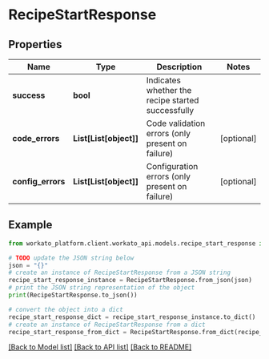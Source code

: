 # RecipeStartResponse


## Properties

Name | Type | Description | Notes
------------ | ------------- | ------------- | -------------
**success** | **bool** | Indicates whether the recipe started successfully | 
**code_errors** | **List[List[object]]** | Code validation errors (only present on failure) | [optional] 
**config_errors** | **List[List[object]]** | Configuration errors (only present on failure) | [optional] 

## Example

```python
from workato_platform.client.workato_api.models.recipe_start_response import RecipeStartResponse

# TODO update the JSON string below
json = "{}"
# create an instance of RecipeStartResponse from a JSON string
recipe_start_response_instance = RecipeStartResponse.from_json(json)
# print the JSON string representation of the object
print(RecipeStartResponse.to_json())

# convert the object into a dict
recipe_start_response_dict = recipe_start_response_instance.to_dict()
# create an instance of RecipeStartResponse from a dict
recipe_start_response_from_dict = RecipeStartResponse.from_dict(recipe_start_response_dict)
```
[[Back to Model list]](../README.md#documentation-for-models) [[Back to API list]](../README.md#documentation-for-api-endpoints) [[Back to README]](../README.md)


